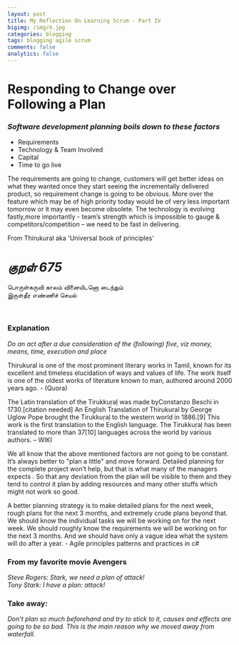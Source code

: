 ```yaml
---
layout: post
title: My Reflection On Learning Scrum - Part IV
bigimg: /img/4.jpg
categories: blogging
tags: blogging agile scrum
comments: false
analytics: false
---
```


# Responding to Change over Following a Plan

### *Software development planning boils down to these factors*

- Requirements
- Technology & Team Involved
- Capital
- Time to go live  

The requirements are going to change, customers will get better ideas 
on what they wanted once they start seeing the incrementally delivered product, 
so requirement change is going to be obvious.
More over the feature which may be of high priority today would be of
very less important tomorrow or it may even become obsolete.
The technology is evolving fastly,more importantly -
team’s strength which is impossible to gauge & competitors/competition
– we need to be fast in delivering.

From Thirukural aka 'Universal book of principles'

# *குறள் 675*

பொருள்கருவி காலம் வினையிடனொ டைந்தும்  
இருள்தீர எண்ணிச் செயல்

<br>

### Explanation
*Do an act after a due consideration of the (following) five, viz money, means, time, execution and place*

Thirukural is one of the most prominent literary works in Tamil, known for its excellent and timeless elucidation of ways and values of life. The work itself is one of the oldest works of literature known to man, authored around 2000 years ago. - (Quora)

The Latin translation of the Tirukkuṛaḷ was made byConstanzo Beschi in 1730.[citation needed] An English Translation of Thirukural by George Uglow Pope brought the Tirukkuṛaḷ to the western world in 1886.[9] This work is the first translation to the English language. The Tirukkuṛaḷ has been translated to more than 37[10] languages across the world by various authors. – WIKI

We all know that the above mentioned factors are not going to be constant. It’s always better to "plan a little" and move forward. Detailed planning for the complete project won’t help, but that is what many of the managers expects . So that any deviation from the plan will be visible to them and they tend to control it plan by adding resources and many other stuffs which might not work so good.

A better planning strategy is to make detailed plans for the next week, rough plans for the next 3 months, and extremely crude plans beyond that. We should know the individual tasks we will be working on for the next week. We should roughly know the requirements we will be working on for the next 3 months. And we should have only a vague idea what the system will do after a year.      - Agile principles patterns and practices in c#

### From my favorite movie Avengers
*Steve Rogers: Stark, we need a plan of attack!  
Tony Stark: I have a plan: attack!*

### Take away:
*Don’t plan so much beforehand and try to stick to it, causes and effects are going to be so bad. 
This is the main reason why we moved away from waterfall.*
